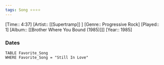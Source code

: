 ```yaml
---
tags: Song ⭐⭐⭐⭐ 
---
```

[Time:: 4:37]
[Artist:: [[Supertramp]] ]
[Genre:: Progressive Rock]
[Played:: 1]
[Album:: [[Brother Where You Bound (1985)]]]
[Year:: 1985]
### Dates
````dataview
TABLE Favorite_Song
WHERE Favorite_Song = "Still In Love"
````